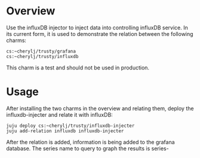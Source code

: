 # Overview

Use the influxDB injector to inject data into controlling influxDB service.
In its current form, it is used to demonstrate the relation between the
following charms:

	cs:~cherylj/trusty/grafana
	cs:~cherylj/trusty/influxdb

This charm is a test and should not be used in production.

# Usage

After installing the two charms in the overview and relating them, deploy
the influxdb-injecter and relate it with influxDB:

	juju deploy cs:~cherylj/trusty/influxdb-injecter
	juju add-relation influxdb influxdb-injecter

After the relation is added, information is being added to the grafana 
database.  The series name to query to graph the results is 
series-<public hostname for influxdb-injecter>

